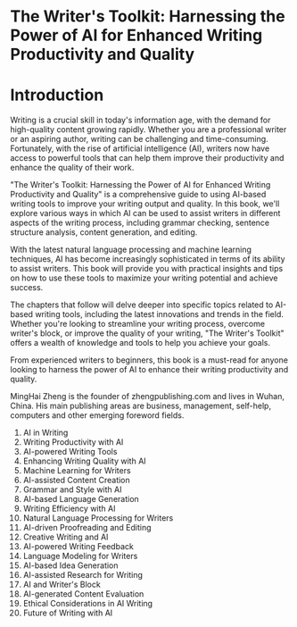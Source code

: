 # The Writer's Toolkit: Harnessing the Power of AI for Enhanced Writing Productivity and Quality

# Introduction

Writing is a crucial skill in today's information age, with the demand for high-quality content growing rapidly. Whether you are a professional writer or an aspiring author, writing can be challenging and time-consuming. Fortunately, with the rise of artificial intelligence (AI), writers now have access to powerful tools that can help them improve their productivity and enhance the quality of their work.

"The Writer's Toolkit: Harnessing the Power of AI for Enhanced Writing Productivity and Quality" is a comprehensive guide to using AI-based writing tools to improve your writing output and quality. In this book, we'll explore various ways in which AI can be used to assist writers in different aspects of the writing process, including grammar checking, sentence structure analysis, content generation, and editing.

With the latest natural language processing and machine learning techniques, AI has become increasingly sophisticated in terms of its ability to assist writers. This book will provide you with practical insights and tips on how to use these tools to maximize your writing potential and achieve success.

The chapters that follow will delve deeper into specific topics related to AI-based writing tools, including the latest innovations and trends in the field. Whether you're looking to streamline your writing process, overcome writer's block, or improve the quality of your writing, "The Writer's Toolkit" offers a wealth of knowledge and tools to help you achieve your goals.

From experienced writers to beginners, this book is a must-read for anyone looking to harness the power of AI to enhance their writing productivity and quality.

MingHai Zheng is the founder of zhengpublishing.com and lives in Wuhan, China. His main publishing areas are business, management, self-help, computers and other emerging foreword fields.


1. AI in Writing
2. Writing Productivity with AI
3. AI-powered Writing Tools
4. Enhancing Writing Quality with AI
5. Machine Learning for Writers
6. AI-assisted Content Creation
7. Grammar and Style with AI
8. AI-based Language Generation
9. Writing Efficiency with AI
10. Natural Language Processing for Writers
11. AI-driven Proofreading and Editing
12. Creative Writing and AI
13. AI-powered Writing Feedback
14. Language Modeling for Writers
15. AI-based Idea Generation
16. AI-assisted Research for Writing
17. AI and Writer's Block
18. AI-generated Content Evaluation
19. Ethical Considerations in AI Writing
20. Future of Writing with AI
